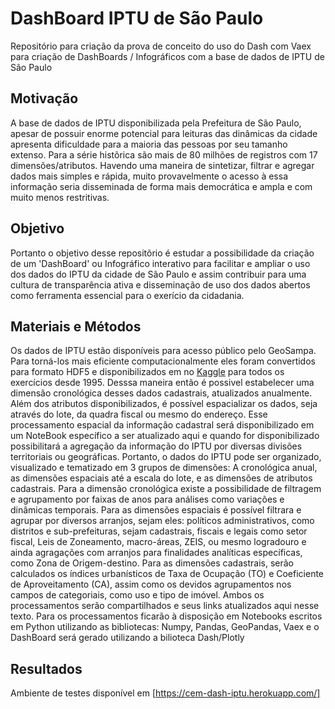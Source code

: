 # DashBoard IPTU de São Paulo

Repositório para criação da prova de conceito do uso do Dash com Vaex para criação de DashBoards / Infográficos com a base de dados de IPTU de São Paulo

## Motivação

A base de dados de IPTU disponibilizada pela Prefeitura de São Paulo, apesar de possuir enorme potencial para leituras das dinâmicas da cidade apresenta dificuldade para a maioria das pessoas por seu tamanho extenso. Para a série histõrica são mais de 80 milhões de registros com 17 dimensões/atributos. Havendo uma maneira de sintetizar, filtrar e agregar dados mais simples e rápida, muito provavelmente o acesso à essa informação seria disseminada de forma mais democrática e ampla e com muito menos restritivas.

## Objetivo

Portanto o objetivo desse repositõrio é estudar a possibilidade da criação de um 'DashBoard' ou Infográfico interativo para facilitar e ampliar o uso dos dados do IPTU da cidade de São Paulo e assim contribuir para uma cultura de transparência ativa e disseminação de uso dos dados abertos como ferramenta essencial para o exerício da cidadania.

## Materiais e Métodos

Os dados de IPTU estão disponíveis para acesso público pelo GeoSampa. Para torná-los mais eficiente computacionalmente eles foram convertidos para formato HDF5 e disponibilizados em no [Kaggle](https://www.kaggle.com/datasets/andasampa/iptu-sao-paulo) para todos os exercícios desde 1995. Desssa maneira então é possivel estabelecer uma dimensão cronológica desses dados cadastrais, atualizados anualmente. Além dos atributos disponibilizados, é possível espacializar os dados, seja através do lote, da quadra fiscal ou mesmo do endereço. Esse processamento espacial da informação cadastral será disponibilizado em um NoteBook específico a ser atualizado aqui e quando for disponibilizado possibilitará a agregação da informação do IPTU por diversas divisões territoriais ou geográficas.
Portanto, o dados do IPTU pode ser organizado, visualizado e tematizado em 3 grupos de dimensões: A cronológica anual, as dimensões espaciais até a escala do lote, e as dimensões de atributos cadastrais. Para a dimensão cronológica existe a possibilidade de filtragem e agrupamento por faixas de anos para análises como variações e dinâmicas temporais. Para as dimensões espaciais é possível filtrara e agrupar por diversos arranjos, sejam eles: políticos administrativos, como distritos e sub-prefeituras, sejam cadastrais, fiscais e legais como setor fiscal, Leis de Zoneamento, macro-áreas, ZEIS, ou mesmo logradouro e ainda agragações com arranjos para finalidades analíticas específicas, como Zona de Origem-destino. Para as dimensões cadastrais, serão calculados os índices urbanísticos de Taxa de Ocupação (TO) e Coeficiente de Aproveitamento (CA), assim como os devidos agrupamentos nos campos de categoriais, como uso e tipo de imóvel. Ambos os processamentos serão compartilhados e seus links atualizados aqui nesse texto.
Para os processamentos ficarão à disposição em Notebooks escritos em Python utilizando as bibliotecas: Numpy, Pandas, GeoPandas, Vaex e o DashBoard será gerado utilizando a bilioteca Dash/Plotly

## Resultados

Ambiente de testes disponível em [https://cem-dash-iptu.herokuapp.com/]
